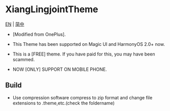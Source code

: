 # XiangLingjointTheme
[EN](README.md) | [简中](README_zh-CN.md)

* [Modified from OnePlus].

* This Theme has been supported on Magic UI and HarmonyOS 2.0+ now.

* This is a [FREE] theme. If you have paid for this, you may have been scammed.

* NOW [ONLY] SUPPORT ON MOBILE PHONE.

## Build
* Use compression software compress to zip format and change file extensions to .theme,etc.(check the foldername)
